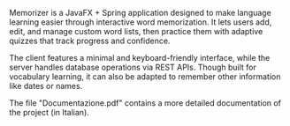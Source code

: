 Memorizer is a JavaFX + Spring application designed to make language learning easier through interactive word memorization. It lets users add, edit, and manage custom word lists, then practice them with adaptive quizzes that track progress and confidence.

The client features a minimal and keyboard-friendly interface, while the server handles database operations via REST APIs. Though built for vocabulary learning, it can also be adapted to remember other information like dates or names.

The file "Documentazione.pdf" contains a more detailed documentation of the project (in Italian).
